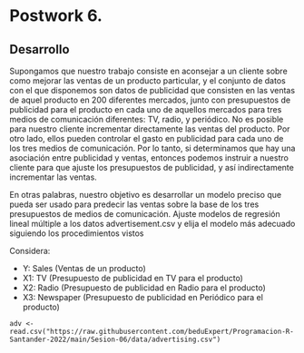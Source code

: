 # Postwork 6.

## Desarrollo

Supongamos que nuestro trabajo consiste en aconsejar a un cliente sobre como mejorar las ventas de un producto particular, y el conjunto de datos con el que disponemos son datos de publicidad que consisten en las ventas de aquel producto en 200 diferentes mercados, junto con presupuestos de publicidad para el producto en cada uno de aquellos mercados para tres medios de comunicación diferentes: TV, radio, y periódico. No es posible para nuestro cliente incrementar directamente las ventas del producto. Por otro lado, ellos pueden controlar el gasto en publicidad para cada uno de los tres medios de comunicación. Por lo tanto, si determinamos que hay una asociación entre publicidad y ventas, entonces podemos instruir a nuestro cliente para que ajuste los presupuestos de publicidad, y así indirectamente incrementar las ventas.

En otras palabras, nuestro objetivo es desarrollar un modelo preciso que pueda ser usado para predecir las ventas sobre la base de los tres presupuestos de medios de comunicación. Ajuste modelos de regresión lineal múltiple a los datos advertisement.csv y elija el modelo más adecuado siguiendo los procedimientos vistos

Considera:

- Y: Sales (Ventas de un producto)
- X1: TV (Presupuesto de publicidad en TV para el producto)
- X2: Radio (Presupuesto de publicidad en Radio para el producto)
- X3: Newspaper (Presupuesto de publicidad en Periódico para el producto)
```
adv <- read.csv("https://raw.githubusercontent.com/beduExpert/Programacion-R-Santander-2022/main/Sesion-06/data/advertising.csv")
```
